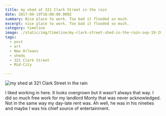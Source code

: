 ```yaml
---
title: my shed at 321 Clark Street in the rain
date: 2017-09-19T16:00:00.000Z
summary: Nice place to work. Too bad it flooded so much.
excerpt: nice place to work. Too bad it flooded so much.
category: timeline
image: ./static/img/timeline/my-clark-street-shed-in-the-rain-sep-19-2017.jpg
tags:
  - post 
  - art
  - New Orleans
  - sheds
  - 321 Clark Street
  - Mid-City

---
```


![my shed at 321 Clark Street in the rain](/static/img/timeline/my-clark-street-shed-in-the-rain-sep-19-2017.jpg "my shed at 321 Clark Street in the rain")

I liked working in here. It looks overgrown but it wasn't always that way. I did so much free work for my landlord Monty that was never acknowledged. Not in the same way my day-late rent was. Ah well, he was in his nineties and maybe I was his chief source of entertainment.